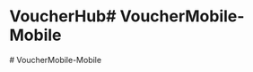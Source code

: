 # VoucherHub#   V o u c h e r M o b i l e - M o b i l e  
 #   V o u c h e r M o b i l e - M o b i l e  
 